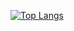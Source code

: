 [![Top Langs](https://github-readme-stats.vercel.app/api/top-langs/?username=anitatabaczka&layout=compact)](https://github.com/anuraghazra/github-readme-stats)
